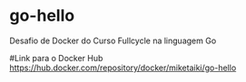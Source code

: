# go-hello
Desafio de Docker do Curso Fullcycle na linguagem Go

#Link para o Docker Hub
https://hub.docker.com/repository/docker/miketaiki/go-hello
